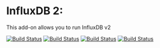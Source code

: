# InfluxDB 2: 

This add-on allows you to run InfluxDB v2

<!-- START_GEN_BADGES -->
 [![Build Status](https://badges.herokuapp.com/travis.com/Taapie/hassio-addons?branch=feature/influxdb2&label=aarch64&env=ADDON=%22influxdb2%22%20ARCH=%22aarch64%22)](https://travis-ci.com/Taapie/hassio-addons) [![Build Status](https://badges.herokuapp.com/travis.com/Taapie/hassio-addons?branch=feature/influxdb2&label=amd64&env=ADDON=%22influxdb2%22%20ARCH=%22amd64%22)](https://travis-ci.com/Taapie/hassio-addons) [![Build Status](https://badges.herokuapp.com/travis.com/Taapie/hassio-addons?branch=feature/influxdb2&label=armv7&env=ADDON=%22influxdb2%22%20ARCH=%22armv7%22)](https://travis-ci.com/Taapie/hassio-addons) [![Build Status](https://badges.herokuapp.com/travis.com/Taapie/hassio-addons?branch=feature/influxdb2&label=i386&env=ADDON=%22influxdb2%22%20ARCH=%22i386%22)](https://travis-ci.com/Taapie/hassio-addons)
<!-- END_GEN_BADGES -->

